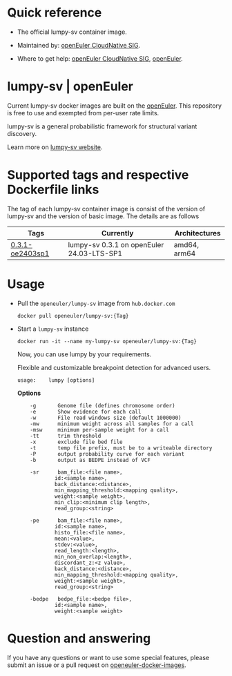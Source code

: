 # Quick reference

- The official lumpy-sv container image.

- Maintained by: [openEuler CloudNative SIG](https://gitee.com/openeuler/cloudnative).

- Where to get help: [openEuler CloudNative SIG](https://gitee.com/openeuler/cloudnative), [openEuler](https://gitee.com/openeuler/community).
# lumpy-sv | openEuler
Current lumpy-sv docker images are built on the [openEuler](https://repo.openeuler.org/). This repository is free to use and exempted from per-user rate limits.

lumpy-sv is a general probabilistic framework for structural variant discovery. 

Learn more on [lumpy-sv website](https://github.com/arq5x/lumpy-sv).


# Supported tags and respective Dockerfile links
The tag of each lumpy-sv container image is consist of the version of lumpy-sv and the version of basic image. The details are as follows

| Tags | Currently |  Architectures|
|------|-----------|---------------|
|[0.3.1-oe2403sp1](https://gitee.com/openeuler/openeuler-docker-images/blob/master/HPC/lumpy-sv/0.3.1/24.03-lts-sp1/Dockerfile)| lumpy-sv 0.3.1 on openEuler 24.03-LTS-SP1 | amd64, arm64 |


# Usage
- Pull the `openeuler/lumpy-sv` image from `hub.docker.com`
	```
	docker pull openeuler/lumpy-sv:{Tag}
	```
- Start a `lumpy-sv` instance
	```
	docker run -it --name my-lumpy-sv openeuler/lumpy-sv:{Tag}
	```

    Now, you can use lumpy by your requirements.

    Flexible and customizable breakpoint detection for advanced users.
    ```
    usage:    lumpy [options]
    ```
    **Options**
    ```
        -g       Genome file (defines chromosome order)
        -e       Show evidence for each call
        -w       File read windows size (default 1000000)
        -mw      minimum weight across all samples for a call
        -msw     minimum per-sample weight for a call
        -tt      trim threshold
        -x       exclude file bed file
        -t       temp file prefix, must be to a writeable directory
        -P       output probability curve for each variant
        -b       output as BEDPE instead of VCF

        -sr      bam_file:<file name>,
                id:<sample name>,
                back_distance:<distance>,
                min_mapping_threshold:<mapping quality>,
                weight:<sample weight>,
                min_clip:<minimum clip length>,
                read_group:<string>

        -pe      bam_file:<file name>,
                id:<sample name>,
                histo_file:<file name>,
                mean:<value>,
                stdev:<value>,
                read_length:<length>,
                min_non_overlap:<length>,
                discordant_z:<z value>,
                back_distance:<distance>,
                min_mapping_threshold:<mapping quality>,
                weight:<sample weight>,
                read_group:<string>

        -bedpe   bedpe_file:<bedpe file>,
                id:<sample name>,
                weight:<sample weight>
    ```
# Question and answering
If you have any questions or want to use some special features, please submit an issue or a pull request on [openeuler-docker-images](https://gitee.com/openeuler/openeuler-docker-images).